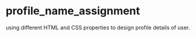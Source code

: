 # profile_name_assignment
using different HTML and CSS properties to design profile details of user.
